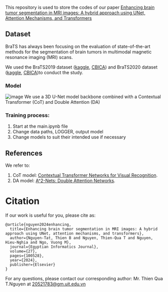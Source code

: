 This repository is used to store the codes of our paper [Enhancing brain tumor segmentation in MRI images: A hybrid approach using UNet, Attention Mechanisms, and Transformers](https://doi.org/10.1016/j.eij.2024.100528)


## Dataset
BraTS has always been focusing on the evaluation of state-of-the-art methods for the segmentation of brain tumors in multimodal magnetic resonance imaging (MRI) scans.

We used the BraTS2019 dataset ([kaggle](https://www.kaggle.com/datasets/debobratachakraborty/brats2019-dataset), [CBICA](https://www.med.upenn.edu/cbica/brats2019/data.html)) and BraTS2020 dataset ([kaggle](https://www.kaggle.com/datasets/awsaf49/brats2020-training-data?resource=download), [CBICA](https://www.med.upenn.edu/cbica/brats2020/data.html))to conduct the study.


### Model
![image](https://github.com/user-attachments/assets/eadab797-2017-4099-93f3-685ff3244961)
We use a 3D U-Net model backbone combined with a Contextual Transformer (CoT) and Double Attention (DA)





### Training process:
1. Start at the main.ipynb file
2. Change data paths, LOGGER, output model
3. Change models to suit their intended use if necessary


## References
We refer to:
1. CoT model: [Contextual Transformer Networks for Visual Recognition](https://arxiv.org/pdf/2107.12292.pdf).
2. DA model: [A^2-Nets: Double Attention Networks](https://proceedings.neurips.cc/paper_files/paper/2018/file/e165421110ba03099a1c0393373c5b43-Paper.pdf).

# Citation
If our work is useful for you, please cite as:
```
@article{nguyen2024enhancing,
  title={Enhancing brain tumor segmentation in MRI images: A hybrid approach using UNet, attention mechanisms, and transformers},
  author={Nguyen-Tat, Thien B and Nguyen, Thien-Qua T and Nguyen, Hieu-Nghia and Ngo, Vuong M},
  journal={Egyptian Informatics Journal},
  volume={27},
  pages={100528},
  year={2024},
  publisher={Elsevier}
}
```

For any questions, please contact our corresponding author: Mr. Thien Qua T.Nguyen at 20521783@gm.uit.edu.vn 
